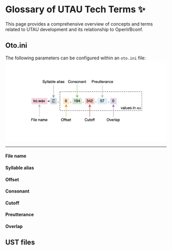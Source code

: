 # Glossary of UTAU Tech Terms ✨
This page provides a comprehensive overview of concepts and terms related to UTAU development and its relationship to OpenVBconf.

## Oto.ini
The following parameters can be configured within an `oto.ini` file:
![Anatomy of an oto.ini line](assets/oto-anatomy.png)

____

#### File name

#### Syllable alias

#### Offset

#### Consonant

#### Cutoff

#### Preutterance

#### Overlap

## UST files
